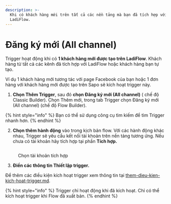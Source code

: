 ```yaml
---
description: >-
  Khi có khách hàng mới trên tất cả các nền tảng mà bạn đã tích hợp với
  LadiFlow.
---
```


# Đăng ký mới (All channel)

Trigger hoạt động khi có **1  khách hàng mới được tạo trên LadiFlow**. Khách hàng từ tất cả các kênh đã tích hợp với LadiFlow hoặc khách hàng bạn tự tạo.&#x20;

Ví dụ 1 khách hàng mới tương tác với page Facebook của bạn hoặc 1 đơn hàng với khách hàng mới được tạo trên Sapo sẽ kích hoạt trigger này.

1. **Chọn Thêm Trigger**, sau đó **chọn Đăng ký mới (All channel)** ( chế độ Classic Builder). Chọn Thêm mới, trong tab Trigger chọn Đăng ký mới (All channel) (chế độ Flow Builder).

{% hint style="info" %}
Bạn có thể sử dụng công cụ tìm kiếm để tìm Trigger nhanh hơn.
{% endhint %}

2. **Chọn thêm hành động** vào trong kịch bản flow. Với các hành động khác nhau, Trigger sẽ yêu cầu kết nối tài khoản trên nền tảng tương ứng. Nếu chưa có tài khoản hãy tích hợp tại phần **Tích hợp.**

<figure><img src="https://lh3.googleusercontent.com/79FoIOpw-hu_-hh9Zs1kJTZR4uwdVzSXJhimnL7J2RbAQT9Faw9ntAniSSp5BjdxUKPxYcarvx2M7UxklDdQuWkp6hmUrZHK56FCKW2q5elugzEJVezGItj3hTFK83YOkIrJ8AJMu4PQ4gAI68qvzTg" alt=""><figcaption><p>Chọn tài khoản tích hợp</p></figcaption></figure>

3. **Điền các thông tin Thiết lập trigger.**

Để thêm các điều kiện kích hoạt trigger xem thông tin tại [them-dieu-kien-kich-hoat-trigger.md](them-dieu-kien-kich-hoat-trigger.md "mention").

{% hint style="info" %}
Trigger chỉ hoạt động khi đã kích hoạt. Chỉ có thể kích hoạt trigger khi Flow đã xuất bản.
{% endhint %}
